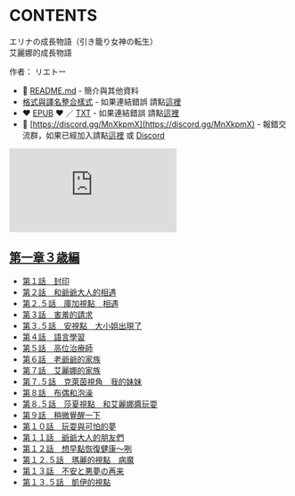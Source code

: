 # CONTENTS

エリナの成長物語（引き籠り女神の転生）  
艾麗娜的成長物語  

作者： リエトー  



- :closed_book: [README.md](README.md) - 簡介與其他資料
- [格式與譯名整合樣式](https://github.com/bluelovers/node-novel/blob/master/lib/locales/%E3%82%A8%E3%83%AA%E3%83%8A%E3%81%AE%E6%88%90%E9%95%B7%E7%89%A9%E8%AA%9E%EF%BC%88%E5%BC%95%E3%81%8D%E7%B1%A0%E3%82%8A%E5%A5%B3%E7%A5%9E%E3%81%AE%E8%BB%A2%E7%94%9F%EF%BC%89.ts) - 如果連結錯誤 請點[這裡](https://github.com/bluelovers/node-novel/blob/master/lib/locales/)
-  :heart: [EPUB](https://gitlab.com/demonovel/epub-txt/blob/master/girl/%E3%82%A8%E3%83%AA%E3%83%8A%E3%81%AE%E6%88%90%E9%95%B7%E7%89%A9%E8%AA%9E%EF%BC%88%E5%BC%95%E3%81%8D%E7%B1%A0%E3%82%8A%E5%A5%B3%E7%A5%9E%E3%81%AE%E8%BB%A2%E7%94%9F%EF%BC%89.epub) :heart:  ／ [TXT](https://gitlab.com/demonovel/epub-txt/blob/master/girl/out/%E3%82%A8%E3%83%AA%E3%83%8A%E3%81%AE%E6%88%90%E9%95%B7%E7%89%A9%E8%AA%9E%EF%BC%88%E5%BC%95%E3%81%8D%E7%B1%A0%E3%82%8A%E5%A5%B3%E7%A5%9E%E3%81%AE%E8%BB%A2%E7%94%9F%EF%BC%89.out.txt) - 如果連結錯誤 請點[這裡](https://gitlab.com/demonovel/epub-txt/blob/master/girl/)
- :mega: [https://discord.gg/MnXkpmX](https://discord.gg/MnXkpmX) - 報錯交流群，如果已經加入請點[這裡](https://discordapp.com/channels/467794087769014273/467794088285175809) 或 [Discord](https://discordapp.com/channels/@me)


![導航目錄](https://chart.apis.google.com/chart?cht=qr&chs=150x150&chl=https://gitlab.com/novel-group/txt-source/blob/master/girl/エリナの成長物語（引き籠り女神の転生）/導航目錄.md "導航目錄")




## [第一章３歳編](00010_%E7%AC%AC%E4%B8%80%E7%AB%A0%EF%BC%93%E6%AD%B3%E7%B7%A8)

- [第１話　封印](00010_%E7%AC%AC%E4%B8%80%E7%AB%A0%EF%BC%93%E6%AD%B3%E7%B7%A8/00010_%E7%AC%AC%EF%BC%91%E8%A9%B1%E3%80%80%E5%B0%81%E5%8D%B0.txt)
- [第２話　和爺爺大人的相遇](00010_%E7%AC%AC%E4%B8%80%E7%AB%A0%EF%BC%93%E6%AD%B3%E7%B7%A8/00020_%E7%AC%AC%EF%BC%92%E8%A9%B1%E3%80%80%E5%92%8C%E7%88%BA%E7%88%BA%E5%A4%A7%E4%BA%BA%E7%9A%84%E7%9B%B8%E9%81%87.txt)
- [第２.５話　庫加視點　相遇](00010_%E7%AC%AC%E4%B8%80%E7%AB%A0%EF%BC%93%E6%AD%B3%E7%B7%A8/00030_%E7%AC%AC%EF%BC%92.%EF%BC%95%E8%A9%B1%E3%80%80%E5%BA%AB%E5%8A%A0%E8%A6%96%E9%BB%9E%E3%80%80%E7%9B%B8%E9%81%87.txt)
- [第３話　害羞的請求](00010_%E7%AC%AC%E4%B8%80%E7%AB%A0%EF%BC%93%E6%AD%B3%E7%B7%A8/00040_%E7%AC%AC%EF%BC%93%E8%A9%B1%E3%80%80%E5%AE%B3%E7%BE%9E%E7%9A%84%E8%AB%8B%E6%B1%82.txt)
- [第３.５話　安視點　大小姐出現了](00010_%E7%AC%AC%E4%B8%80%E7%AB%A0%EF%BC%93%E6%AD%B3%E7%B7%A8/00050_%E7%AC%AC%EF%BC%93.%EF%BC%95%E8%A9%B1%E3%80%80%E5%AE%89%E8%A6%96%E9%BB%9E%E3%80%80%E5%A4%A7%E5%B0%8F%E5%A7%90%E5%87%BA%E7%8F%BE%E4%BA%86.txt)
- [第４話　語言學習](00010_%E7%AC%AC%E4%B8%80%E7%AB%A0%EF%BC%93%E6%AD%B3%E7%B7%A8/00060_%E7%AC%AC%EF%BC%94%E8%A9%B1%E3%80%80%E8%AA%9E%E8%A8%80%E5%AD%B8%E7%BF%92.txt)
- [第５話　高位治療師](00010_%E7%AC%AC%E4%B8%80%E7%AB%A0%EF%BC%93%E6%AD%B3%E7%B7%A8/00070_%E7%AC%AC%EF%BC%95%E8%A9%B1%E3%80%80%E9%AB%98%E4%BD%8D%E6%B2%BB%E7%99%82%E5%B8%AB.txt)
- [第６話　老爺爺的家族](00010_%E7%AC%AC%E4%B8%80%E7%AB%A0%EF%BC%93%E6%AD%B3%E7%B7%A8/00080_%E7%AC%AC%EF%BC%96%E8%A9%B1%E3%80%80%E8%80%81%E7%88%BA%E7%88%BA%E7%9A%84%E5%AE%B6%E6%97%8F.txt)
- [第７話　艾麗娜的家族](00010_%E7%AC%AC%E4%B8%80%E7%AB%A0%EF%BC%93%E6%AD%B3%E7%B7%A8/00090_%E7%AC%AC%EF%BC%97%E8%A9%B1%E3%80%80%E8%89%BE%E9%BA%97%E5%A8%9C%E7%9A%84%E5%AE%B6%E6%97%8F.txt)
- [第７.５話　克萊茵視角　我的妹妹](00010_%E7%AC%AC%E4%B8%80%E7%AB%A0%EF%BC%93%E6%AD%B3%E7%B7%A8/00100_%E7%AC%AC%EF%BC%97.%EF%BC%95%E8%A9%B1%E3%80%80%E5%85%8B%E8%90%8A%E8%8C%B5%E8%A6%96%E8%A7%92%E3%80%80%E6%88%91%E7%9A%84%E5%A6%B9%E5%A6%B9.txt)
- [第８話　布偶和泡澡](00010_%E7%AC%AC%E4%B8%80%E7%AB%A0%EF%BC%93%E6%AD%B3%E7%B7%A8/00110_%E7%AC%AC%EF%BC%98%E8%A9%B1%E3%80%80%E5%B8%83%E5%81%B6%E5%92%8C%E6%B3%A1%E6%BE%A1.txt)
- [第８.５話　莎夏視點　和艾麗娜醬玩耍](00010_%E7%AC%AC%E4%B8%80%E7%AB%A0%EF%BC%93%E6%AD%B3%E7%B7%A8/00120_%E7%AC%AC%EF%BC%98.%EF%BC%95%E8%A9%B1%E3%80%80%E8%8E%8E%E5%A4%8F%E8%A6%96%E9%BB%9E%E3%80%80%E5%92%8C%E8%89%BE%E9%BA%97%E5%A8%9C%E9%86%AC%E7%8E%A9%E8%80%8D.txt)
- [第９話　稍微覺醒一下](00010_%E7%AC%AC%E4%B8%80%E7%AB%A0%EF%BC%93%E6%AD%B3%E7%B7%A8/00130_%E7%AC%AC%EF%BC%99%E8%A9%B1%E3%80%80%E7%A8%8D%E5%BE%AE%E8%A6%BA%E9%86%92%E4%B8%80%E4%B8%8B.txt)
- [第１０話　玩耍與可怕的夢](00010_%E7%AC%AC%E4%B8%80%E7%AB%A0%EF%BC%93%E6%AD%B3%E7%B7%A8/00140_%E7%AC%AC%EF%BC%91%EF%BC%90%E8%A9%B1%E3%80%80%E7%8E%A9%E8%80%8D%E8%88%87%E5%8F%AF%E6%80%95%E7%9A%84%E5%A4%A2.txt)
- [第１１話　爺爺大人的朋友們](00010_%E7%AC%AC%E4%B8%80%E7%AB%A0%EF%BC%93%E6%AD%B3%E7%B7%A8/00150_%E7%AC%AC%EF%BC%91%EF%BC%91%E8%A9%B1%E3%80%80%E7%88%BA%E7%88%BA%E5%A4%A7%E4%BA%BA%E7%9A%84%E6%9C%8B%E5%8F%8B%E5%80%91.txt)
- [第１２話　想早點恢復健康～咧](00010_%E7%AC%AC%E4%B8%80%E7%AB%A0%EF%BC%93%E6%AD%B3%E7%B7%A8/00160_%E7%AC%AC%EF%BC%91%EF%BC%92%E8%A9%B1%E3%80%80%E6%83%B3%E6%97%A9%E9%BB%9E%E6%81%A2%E5%BE%A9%E5%81%A5%E5%BA%B7%EF%BD%9E%E5%92%A7.txt)
- [第１２.５話　瑪麗的視點　病魔](00010_%E7%AC%AC%E4%B8%80%E7%AB%A0%EF%BC%93%E6%AD%B3%E7%B7%A8/00170_%E7%AC%AC%EF%BC%91%EF%BC%92.%EF%BC%95%E8%A9%B1%E3%80%80%E7%91%AA%E9%BA%97%E7%9A%84%E8%A6%96%E9%BB%9E%E3%80%80%E7%97%85%E9%AD%94.txt)
- [第１３話　不安と悪夢の再来](00010_%E7%AC%AC%E4%B8%80%E7%AB%A0%EF%BC%93%E6%AD%B3%E7%B7%A8/00180_%E7%AC%AC%EF%BC%91%EF%BC%93%E8%A9%B1%E3%80%80%E4%B8%8D%E5%AE%89%E3%81%A8%E6%82%AA%E5%A4%A2%E3%81%AE%E5%86%8D%E6%9D%A5.txt)
- [第１３.５話　凱伊的視點](00010_%E7%AC%AC%E4%B8%80%E7%AB%A0%EF%BC%93%E6%AD%B3%E7%B7%A8/00190_%E7%AC%AC%EF%BC%91%EF%BC%93.%EF%BC%95%E8%A9%B1%E3%80%80%E5%87%B1%E4%BC%8A%E7%9A%84%E8%A6%96%E9%BB%9E.txt)


